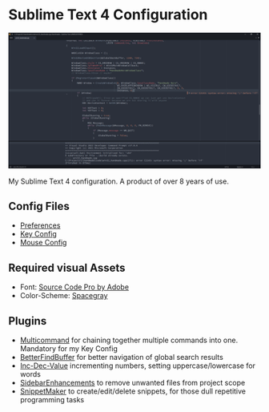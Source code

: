 # Sublime Text 4 Configuration

![](https://raw.githubusercontent.com/Werninator/sublime-config/master/sublime.png)

My Sublime Text 4 configuration. A product of over 8 years of use.

## Config Files

* [Preferences](https://github.com/Werninator/sublime-config/blob/master/config.json)
* [Key Config](https://github.com/Werninator/sublime-config/blob/master/keyconfig.json)
* [Mouse Config](https://github.com/Werninator/sublime-config/blob/master/Default%20(Windows).sublime-mousemap)

## Required visual Assets

* Font: [Source Code Pro by Adobe](https://github.com/adobe-fonts/source-code-pro)
* Color-Scheme: [Spacegray](http://kkga.github.io/spacegray/)

## Plugins

* [Multicommand](https://packagecontrol.io/packages/Multicommand) for chaining together multiple commands into one. Mandatory for my Key Config
* [BetterFindBuffer](https://packagecontrol.io/packages/BetterFindBuffer) for better navigation of global search results
* [Inc-Dec-Value](https://packagecontrol.io/packages/Inc-Dec-Value) incrementing numbers, setting uppercase/lowercase for words
* [SidebarEnhancements](https://packagecontrol.io/packages/SideBarEnhancements) to remove unwanted files from project scope
* [SnippetMaker](https://packagecontrol.io/packages/SnippetMaker) to create/edit/delete snippets, for those dull repetitive programming tasks
